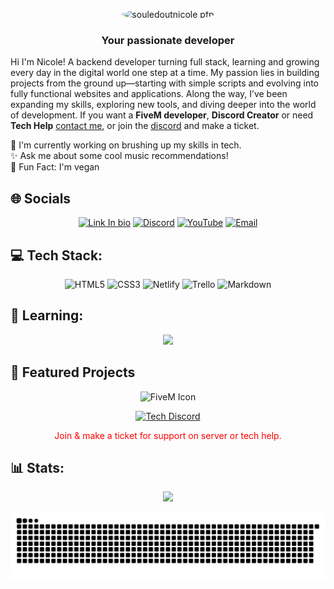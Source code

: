 <p align="center">
<img src="https://avatars.githubusercontent.com/u/180138845?s=400&u=28e3b1271bcc7f7d83363c86e424a079f1994281&v=4" 
       alt="souledoutnicole pfp" 
       style="border-radius: 50%; width: 200px; height: 200px; object-fit: cover;">

</p>
<!-- https://primer.style/octicons -->
<!-- about me -->

<h3 align="center">Your passionate developer</h3>
<p>
Hi I'm Nicole! A backend developer turning full stack, learning and growing every day in the digital world one step at a time. My passion lies in building projects from the ground up—starting with simple scripts and evolving into fully functional websites and applications. Along the way, I’ve been expanding my skills, exploring new tools, and diving deeper into the world of development. If you want a <b> FiveM developer</b>, <b>Discord Creator</b>  or need <b>Tech Help</b> <a href="mailto:itstechlady@gmail.com">contact me</a>, or join the  <a href="https://discord.gg/DuJPUDqCMQand">discord</a> and make a ticket.
</p>

🌻 I'm currently working on brushing up my skills in tech.
<br>
✨ Ask me about some cool music recommendations!
<br>
🌱 Fun Fact: I'm vegan

## 🌐 Socials

<div align="center" style="text-decoration: none;">
  <a href="https://souledoutnicole.github.io/LinkInBio2025/"><img src="https://img.shields.io/badge/Website-%237B68EE.svg?logo=westernunion&logoColor=white" alt="Link In bio"/></a>
  <a href="https://discord.gg/DuJPUDqCMQ"><img src="https://img.shields.io/badge/Discord-%237289DA.svg?logo=discord&logoColor=white" alt="Discord"/></a>
  <a href="https://youtube.com/@itstechlady"><img src="https://img.shields.io/badge/YouTube-%23FF0000.svg?logo=YouTube&logoColor=white" alt="YouTube"/></a>
  <a href="mailto:itstechlady@gmail.com"><img src="https://img.shields.io/badge/Email-D14836?logo=gmail&logoColor=white" alt="Email"/></a>
</div>

## 💻 Tech Stack:

<p align="center">
  <img src="https://img.shields.io/badge/html5-%23E34F26.svg?style=for-the-badge&logo=html5&logoColor=white" alt="HTML5"/>
  <img src="https://img.shields.io/badge/css3-%231572B6.svg?style=for-the-badge&logo=css3&logoColor=white" alt="CSS3"/>
  <img src="https://img.shields.io/badge/netlify-%23000000.svg?style=for-the-badge&logo=netlify&logoColor=#00C7B7" alt="Netlify"/>
  <img src="https://img.shields.io/badge/Trello-%23026AA7.svg?style=for-the-badge&logo=Trello&logoColor=white" alt="Trello"/>
  <img src="https://img.shields.io/badge/markdown-%23000000.svg?style=for-the-badge&logo=markdown&logoColor=white" alt="Markdown"/>
</p>

## 🧠 Learning:

<p align="center">
       <img src="https://img.shields.io/badge/SQL-%2300758F.svg?style=for-the-badge&logo=postgresql&logoColor=white">

  <!-- <img src="https://img.shields.io/badge/lua-%232C2D72.svg?style=for-the-badge&logo=lua&logoColor=white" alt="Lua"/> -->
  <!-- Add Python, JavaScript, Figma -->
</p>

## 🚀 Featured Projects

<p align="center">
  <img 
    src="https://camo.githubusercontent.com/87652d47875a130f008c83cf47710d0df08a69d356ed4c24dfe63cc56178fd0d/68747470733a2f2f76696f7269747967726f75702e67616c6c65727963646e2e76736173736574732e696f2f657874656e73696f6e732f76696f7269747967726f75702f666976656d2d646576656c6f706d656e742f312e302e372f313732303930393336323934312f4d6963726f736f66742e56697375616c53747564696f2e53657276696365732e49636f6e732e44656661756c74" 
    width="200" height="200" alt="FiveM Icon"
  />
</p>

<p align="center">
  <a href="https://discord.gg/DuJPUDqCMQ">
    <img src="https://img.shields.io/badge/Discord-%237289DA.svg?logo=discord&logoColor=white" alt="Tech Discord">
  </a>
</p>

<p align="center" style="color:#ff0000; font-size:14px;">
  Join & make a ticket for support on server or tech help.
</p>

<!-- MIDNIGHT PURPLE FOR GITHUB STATS -->

<!-- ![](https://github-contributor-stats.vercel.app/api?username=souledoutnicole&limit=5&theme=midnight-purple&combine_all_yearly_contributions=true) -->

<!-- ![](https://nirzak-streak-stats.vercel.app/?user=SOULEDOUTNICOLE&theme=midnight-purple&hide_border=false)<br/> -->
<!-- ![](https://github-readme-stats.vercel.app/api/top-langs/?username=SOULEDOUTNICOLE&theme=midnight-purple&hide_border=false&include_all_commits=true&count_private=true&layout=compact) -->

<!-- ## 🏆 GitHub Trophies -->
<!-- ![](https://github-profile-trophy.vercel.app/?username=SOULEDOUTNICOLE&theme=midnight-purple&no-frame=false&no-bg=true&margin-w=4) -->

<!-- [![](https://visitcount.itsvg.in/api?id=souledoutnicole&icon=0&color=0)](https://visitcount.itsvg.in) -->

## 📊 Stats:

<p align="center">
  <img src="https://nirzak-streak-stats.vercel.app/?user=SOULEDOUTNICOLE&theme=midnight-purple&hide_border=false" />
</p>

<!-- snake game -->
<p align="center">
  <img src="https://github.com/souledoutnicole/souledoutnicole/blob/output/github-snake-dark.svg" alt="snake gif"/>
</p>
